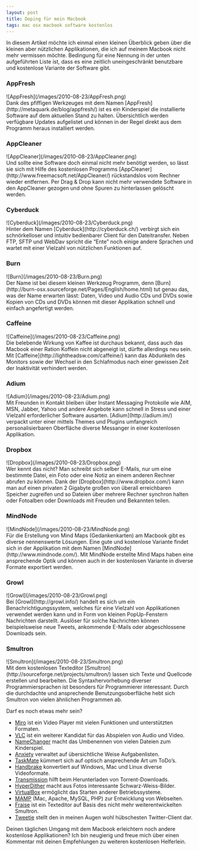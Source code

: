 ```yaml
---
layout: post
title: Doping für mein Macbook
tags: mac osx macbook software kostenlos
---
```


In diesem Artikel möchte ich einmal einen kleinen Überblick geben über die kleinen aber nützlichen Applikationen, die ich auf meinem Macbook nicht mehr vermissen möchte. Bedingung für eine Nennung in der unten aufgeführten Liste ist, dass es eine zeitlich uneingeschränkt benutzbare und kostenlose Variante der Software gibt.

### AppFresh
<aside class="left-aligned" markdown="1">![AppFresh](/images/2010-08-23/AppFresh.png)</aside>
Dank des pfiffigen Werkzeuges mit dem Namen [AppFresh](http://metaquark.de/blog/appfresh/) ist es ein Kinderspiel die installierte Software auf dem aktuellen Stand zu halten. Übersichtlich werden verfügbare Updates aufgelistet und können in der Regel direkt aus dem Programm heraus installiert werden.

### AppCleaner
<aside class="right-aligned" markdown="1">![AppCleaner](/images/2010-08-23/AppCleaner.png)</aside>
Und sollte eine Software doch einmal nicht mehr benötigt werden, so lässt sie sich mit Hilfe des kostenlosen Programms [AppCleaner](http://www.freemacsoft.net/AppCleaner/) rückstandslos vom Rechner wieder entfernen. Per Drag & Drop kann nicht mehr verwendete Software in den AppCleaner gezogen und ohne Spuren zu hinterlassen gelöscht werden.

### Cyberduck
<aside class="left-aligned" markdown="1">![Cyberduck](/images/2010-08-23/Cyberduck.png)</aside>
Hinter dem Namen [Cyberduck](http://cyberduck.ch/) verbirgt sich ein schnörkelloser und intuitiv bedienbarer Client für den Dateitransfer. Neben FTP, SFTP und WebDav spricht die “Ente” noch einige andere Sprachen und wartet mit einer Vielzahl von nützlichen Funktionen auf.

### Burn
<aside class="right-aligned" markdown="1">![Burn](/images/2010-08-23/Burn.png)</aside>
Der Name ist bei diesem kleinen Werkzeug Programm, denn [Burn](http://burn-osx.sourceforge.net/Pages/English/home.html) tut genau das, was der Name erwarten lässt: Daten, Video und Audio CDs und DVDs sowie Kopien von CDs und DVDs können mit dieser Applikation schnell und einfach angefertigt werden.

### Caffeine
<aside class="left-aligned" markdown="1">![Caffeine](/images/2010-08-23/Caffeine.png)</aside>
Die belebende Wirkung von Kaffee ist durchaus bekannt, dass auch das Macbook einer Ration Koffein nicht abgeneigt ist, dürfte allerdings neu sein. Mit [Caffeine](http://lightheadsw.com/caffeine/) kann das Abdunkeln des Monitors sowie der Wechsel in den Schlafmodus nach einer gewissen Zeit der Inaktivität verhindert werden.

### Adium
<aside class="right-aligned" markdown="1">![Adium](/images/2010-08-23/Adium.png)</aside>
Mit Freunden in Kontakt bleiben über Instant Messaging Protokolle wie AIM, MSN, Jabber, Yahoo und andere Angebote kann schnell in Stress und einer Vielzahl erforderlicher Software ausarten. [Adium](http://adium.im/) verpackt unter einer mittels Themes und Plugins umfangreich personalisierbaren Oberfläche diverse Messanger in einer kostenlosen Applikation.

### Dropbox
<aside class="left-aligned" markdown="1">![Dropbox](/images/2010-08-23/Dropbox.png)</aside>
Wer kennt das nicht? Man schreibt sich selber E-Mails, nur um eine bestimmte Datei, ein Foto oder eine Notiz an einem anderen Rechner abrufen zu können. Dank der [Dropbox](http://www.dropbox.com/) kann man auf einen privaten 2 Gigabyte großen von überall erreichbaren Speicher zugreifen und so Dateien über mehrere Rechner synchron halten oder Fotoalben oder Downloads mit Freuden und Bekannten teilen.

### MindNode
<aside class="right-aligned" markdown="1">![MindNode](/images/2010-08-23/MindNode.png)</aside>
Für die Erstellung von Mind Maps (Gedankenkarten) am Macbook gibt es diverse nennenswerte Lösungen. Eine gute und kostenlose Variante findet sich in der Applikation mit dem Namen [MindNode](http://www.mindnode.com/). Mit MindNode erstellte Mind Maps haben eine ansprechende Optik und können auch in der kostenlosen Variante in diverse Formate exportiert werden.

### Growl
<aside class="left-aligned" markdown="1">![Growl](/images/2010-08-23/Growl.png)</aside>
Bei [Growl](http://growl.info/) handelt es sich um ein Benachrichtigungssystem, welches für eine Vielzahl von Applikationen verwendet werden kann und in Form von kleinen PopUp-Fenstern Nachrichten darstellt. Auslöser für solche Nachrichten können beispielsweise neue Tweets, ankommende E-Mails oder abgeschlossene Downloads sein.

### Smultron
<aside class="right-aligned" markdown="1">![Smultron](/images/2010-08-23/Smultron.png)</aside>
Mit dem kostenlosen Texteditor [Smultron](http://sourceforge.net/projects/smultron/) lassen sich Texte und Quellcode erstellen und bearbeiten. Die Syntaxhervorhebung diverser Programmiersprachen ist besonders für Programmierer interessant. Durch die durchdachte und ansprechende Benutzungsoberfläche hebt sich Smultron von vielen ähnlichen Programmen ab.

Darf es noch etwas mehr sein?
* [Miro](http://www.getmiro.com/) ist ein Video Player mit vielen Funktionen und unterstützten Formaten.
* [VLC](http://www.videolan.org/vlc/) ist ein weiterer Kandidat für das Abspielen von Audio und Video.
* [NameChanger](http://www.mrrsoftware.com/MRRSoftware/NameChanger.html) macht das Umbenennen von vielen Dateien zum Kinderspiel.
* [Anxiety](http://www.anxietyapp.com/) verwaltet auf übersichtliche Weise Aufgabenlisten.
* [TaskMate](http://gettaskmate.com/) kümmert sich auf optisch ansprechende Art um ToDo’s.
* [Handbrake](http://handbrake.fr/) konvertiert auf Windows, Mac und Linux diverse Videoformate.
* [Transmission](http://www.transmissionbt.com/) hilft beim Herunterladen von Torrent-Downloads.
* [HyperDither](http://www.tinrocket.com/software/hyperdither/) macht aus Fotos interessante Schwarz-Weiss-Bilder.
* [VirtualBox](http://www.virtualbox.org/) ermöglicht das Starten anderer Betriebssysteme.
* [MAMP](http://www.mamp.info/) (Mac, Apache, MySQL, PHP) zur Entwicklung von Webseiten.
* [Fraise](http://github.com/jfmoy/Fraise) ist ein Texteditor auf Basis des nicht mehr weiterentwickelten Smultron.
* [Tweetie](http://www.atebits.com/tweetie-mac/) stellt den in meinen Augen wohl hübschesten Twitter-Client dar.

Deinen täglichen Umgang mit dem Macbook erleichtern noch andere kostenlose Applikationen? Ich bin neugierig und freue mich über einen Kommentar mit deinen Empfehlungen zu weiteren kostenlosen Helferlein.
